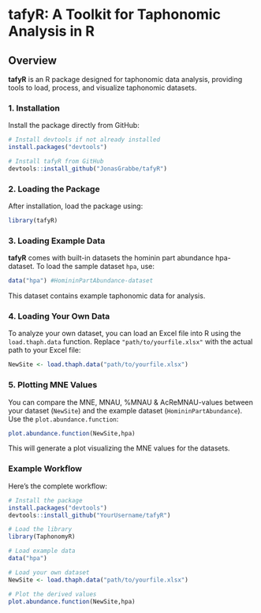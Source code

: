 # tafyR: A Toolkit for Taphonomic Analysis in R

## Overview

**tafyR** is an R package designed for taphonomic data analysis, providing tools to load, process, and visualize taphonomic datasets.

### 1. Installation

Install the package directly from GitHub:

```R
# Install devtools if not already installed
install.packages("devtools")

# Install tafyR from GitHub
devtools::install_github("JonasGrabbe/tafyR")
```

### 2. Loading the Package

After installation, load the package using:

```R
library(tafyR)
```

### 3. Loading Example Data

**tafyR** comes with built-in datasets the hominin part abundance hpa-dataset. To load the sample dataset `hpa`, use:

```R
data("hpa") #HomininPartAbundance-dataset
```

This dataset contains example taphonomic data for analysis.

### 4. Loading Your Own Data

To analyze your own dataset, you can load an Excel file into R using the `load.thaph.data` function. Replace `"path/to/yourfile.xlsx"` with the actual path to your Excel file:

```R
NewSite <- load.thaph.data("path/to/yourfile.xlsx")
```

### 5. Plotting MNE Values

You can compare the MNE, MNAU, %MNAU & AcReMNAU-values between your dataset (`NewSite`) and the example dataset (`HomininPartAbundance`). Use the `plot.abundance.function`:

```R
plot.abundance.function(NewSite,hpa)
```

This will generate a plot visualizing the MNE values for the datasets.

### Example Workflow

Here’s the complete workflow:

```R
# Install the package
install.packages("devtools")
devtools::install_github("YourUsername/tafyR")

# Load the library
library(TaphonomyR)

# Load example data
data("hpa")

# Load your own dataset
NewSite <- load.thaph.data("path/to/yourfile.xlsx")

# Plot the derived values
plot.abundance.function(NewSite,hpa)
```
